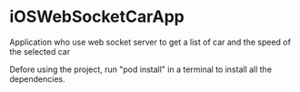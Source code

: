# iOSWebSocketCarApp
Application who use web socket server to get a list of car and the speed of the selected car

Defore using the project, run "pod install" in a terminal to install all the dependencies.
